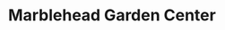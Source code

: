 ---
title: "Marblehead Garden Center"
url: /marblehead/marblehead-garden-center/
shop: garden centre
---